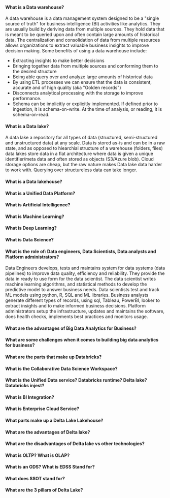 
#### What is a Data warehouse?

A data warehouse is a data management system designed to be a "single source of truth" for business intelligence (BI) activities like analytics.  They are usually build by deriving data from multiple sources.  They hold data that is meant to be queried upon and often contain large amounts of historical data.  The centralization and consolidation of data from multiple resources allows organizations to extract valuable business insights to improve decision making.  Some benefits of using a data warehouse include:
- Extracting insights to make better decisions
- Bringing together data from multiple sources and conforming them to the desired structure
- Being able query over and analyze large amounts of historical data
- By using ETL processes we can ensure that the data is consistent, accurate and of high quality (aka "Golden records")
- Disconnects analytical processing with the storage to improve performance.
- Schema can be implicitly or explicitly implemented.  If defined prior to ingestion, it is schema-on-write.  At the time of analysis, or reading, it is schema-on-read.

#### What is a Data lake?

A data lake a repository for all types of data (structured, semi-structured and unstructured data) at any scale.  Data is stored as-is and can be in a raw state, and as opposed to hiearchial structure of a warehouse (folders, files) data lakes store data in a flat architecture where data is given a unique identifier/meta data and often stored as objects (S3/Azure blob).  Cloud storage options are cheap, but the raw nature makes Data lake data harder to work with.  Querying over structureless data can take longer.  

#### What is a Data lakehouse?



#### What is a Unified Data Platform?

#### What is Artificial Intelligence?

#### What is Machine Learning?

#### What is Deep Learning?

#### What is Data Science?

#### What is the role of: Data engineers, Data Scientists, Data analysts and Platform administrators?

Data Engineers develops, tests and maintains system for data systems (data pipelines) to improve data quality, efficiency and reliability.  They provide the data in ready to use form for the data scientist.  The data scientist writes machine learning algorithms, and statistical methods to develop the predictive model to answer business needs.  Data scientists test and track ML models using python, R, SQL and ML libraries. Business analysts generate different types of records, using sql, Tableau, PowerBI, looker to extract insights and to make informed business decisions.  Platform administrators setup the infrastructure, updates and maintains the software, does health checks, implements best practices and monitors usage.

#### What are the advantages of Big Data Analytics for Business?

#### What are some challenges when it comes to building big data analytics for business?

#### What are the parts that make up Databricks?

#### What is the Collaborative Data Science Workspace?

#### What is the Unified Data service?  Databricks runtime?  Delta lake?  Databricks injest?

#### What is BI Integration?

#### What is Enterprise Cloud Service?

#### What parts make up a Delta Lake Lakehouse?

#### What are the advantages of Delta lake?

#### What are the disadvantages of Delta lake vs other technologies?

#### What is OLTP?  What is OLAP?  

#### What is an ODS?  What is EDSS Stand for?

#### What does SSOT stand for?

#### What are the 3 pillars of Delta Lake?
